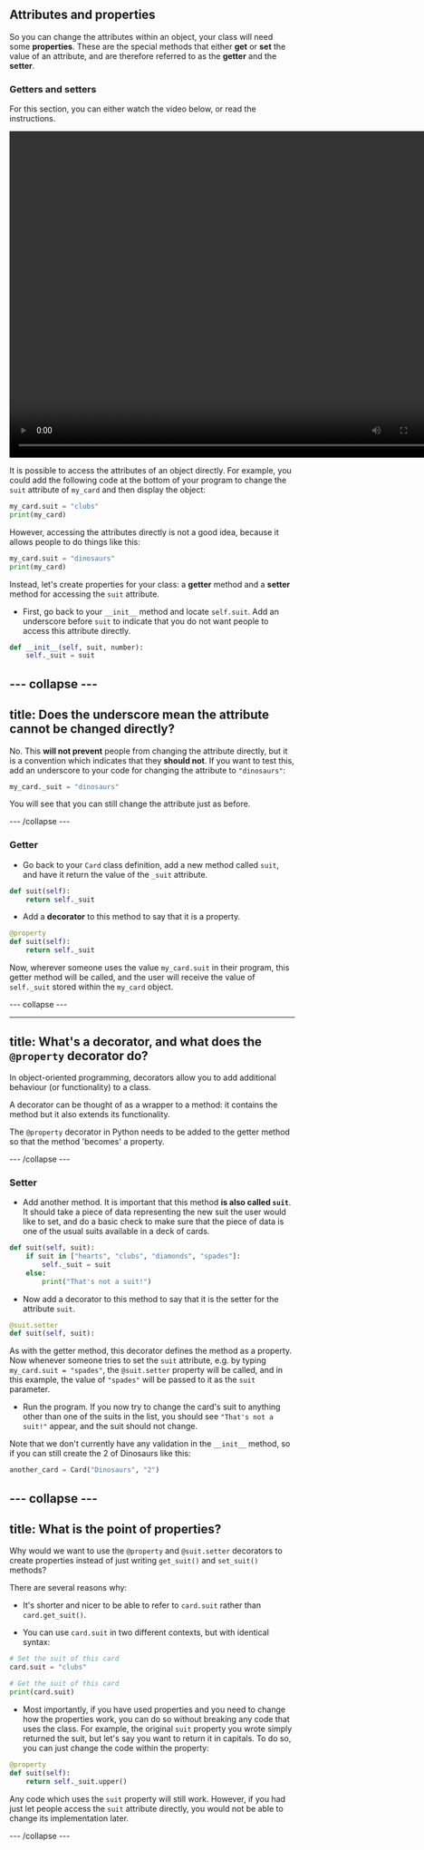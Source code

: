 ## Attributes and properties

So you can change the attributes within an object, your class will need some **properties**. These are the special methods that either **get** or **set** the value of an attribute, and are therefore referred to as the **getter** and the **setter**.

### Getters and setters

For this section, you can either watch the video below, or read the instructions.

<video width="768" height="576" controls>
<source src="resources/clip3.mp4" type="video/mp4">
Your browser does not support the video tag, try FireFox or Chrome
</video>

It is possible to access the attributes of an object directly. For example, you could add the following code at the bottom of your program to change the `suit` attribute of `my_card` and then display the object:

```python
my_card.suit = "clubs"
print(my_card)
```

However, accessing the attributes directly is not a good idea, because it allows people to do things like this:

```python
my_card.suit = "dinosaurs"
print(my_card)
```

Instead, let's create properties for your class: a **getter** method and a **setter** method for accessing the `suit` attribute.

+ First, go back to your `__init__` method and locate `self.suit`. Add an underscore before `suit` to indicate that you do not want people to access this attribute directly.

```python
def __init__(self, suit, number):
    self._suit = suit
```

--- collapse ---
---
title: Does the underscore mean the attribute cannot be changed directly?
---
No. This **will not prevent** people from changing the attribute directly, but it is a convention which indicates that they **should not**. If you want to test this, add an underscore to your code for changing the attribute to `"dinosaurs"`:

```python
my_card._suit = "dinosaurs"
```

You will see that you can still change the attribute just as before.

--- /collapse ---

### Getter

+ Go back to your `Card` class definition, add a new method called `suit`, and have it return the value of the `_suit` attribute.

```python
def suit(self):
    return self._suit
```

+ Add a **decorator** to this method to say that it is a property.

```python
@property
def suit(self):
    return self._suit
```

Now, wherever someone uses the value `my_card.suit` in their program, this getter method will be called, and the user will receive the value of `self._suit` stored within the `my_card` object. 

--- collapse ---

---
title: What's a decorator, and what does the `@property` decorator do?
---

In object-oriented programming, decorators allow you to add additional behaviour (or functionality) to a class.

A decorator can be thought of as a wrapper to a method: it contains the method but it also extends its functionality.

The `@property` decorator in Python needs to be added to the getter method so that the method 'becomes' a property.

--- /collapse ---

### Setter

+ Add another method. It is important that this method **is also called `suit`**. It should take a piece of data representing the new suit the user would like to set, and do a basic check to make sure that the piece of data is one of the usual suits available in a deck of cards.

```python
def suit(self, suit):
    if suit in ["hearts", "clubs", "diamonds", "spades"]:
        self._suit = suit
    else:
        print("That's not a suit!")
```
+ Now add a decorator to this method to say that it is the setter for the attribute `suit`.

```Python
@suit.setter
def suit(self, suit):
```

As with the getter method, this decorator defines the method as a property. Now whenever someone tries to set the `suit` attribute, e.g. by typing `my_card.suit = "spades"`, the `@suit.setter` property will be called, and in this example, the value of `"spades"` will be passed to it as the `suit` parameter.

+ Run the program. If you now try to change the card's suit to anything other than one of the suits in the list, you should see `"That's not a suit!"` appear, and the suit should not change.

Note that we don't currently have any validation in the `__init__` method, so if you can still create the 2 of Dinosaurs like this:

```Python
another_card = Card("Dinosaurs", "2")
```

--- collapse ---
---
title: What is the point of properties?
---
Why would we want to use the `@property` and `@suit.setter` decorators to create properties instead of just writing `get_suit()` and `set_suit()` methods?

There are several reasons why:

- It's shorter and nicer to be able to refer to `card.suit` rather than `card.get_suit()`.

- You can use `card.suit` in two different contexts, but with identical syntax:

```Python
# Set the suit of this card
card.suit = "clubs"

# Get the suit of this card
print(card.suit)
```

- Most importantly, if you have used properties and you need to change how the properties work, you can do so without breaking any code that uses the class. For example, the original `suit` property you wrote simply returned the suit, but let's say you want to return it in capitals. To do so, you can just change the code within the property:

```python
@property
def suit(self):
    return self._suit.upper()
```

Any code which uses the `suit` property will still work. However, if you had just let people access the `suit` attribute directly, you would not be able to change its implementation later.

--- /collapse ---
